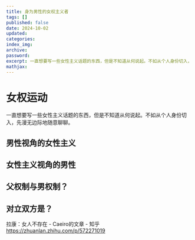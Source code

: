 ```yaml
---
title: 身为男性的女权主义者
tags: []
published: false
date: 2024-10-02
updated:
categories:
index_img:
archive:
password:
excerpt: 一直想要写一些女性主义话题的东西，但是不知道从何说起。不如从个人身份切入，先漫无边际地随意聊聊。
mathjax:
---
```

# 女权运动
一直想要写一些女性主义话题的东西，但是不知道从何说起。不如从个人身份切入，先漫无边际地随意聊聊。

## 男性视角的女性主义

## 女性主义视角的男性
## 父权制与男权制？
## 对立双方是？

拉康：女人不存在 - Caeiro的文章 - 知乎
https://zhuanlan.zhihu.com/p/572271019
